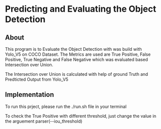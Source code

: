 # Predicting and Evaluating the Object Detection

## About

This program is to Evaluate the Object Detection with was build with Yolo_V5 on COCO Dataset. The Metrics are used are True Positive, False Positive, True Negative and False Negative which was evaluated based Intersection over Union.

The Intersection over Union is calculated with help of ground Truth and Predticted Output from Yolo_V5

## Implementation

To run this prject, please run the ./run.sh file in your terminal

To check the True Positive with different threshold, just change the value in the arguement parser(--iou_threshold)